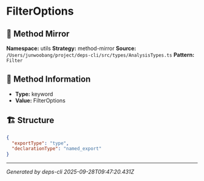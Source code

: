 # FilterOptions

## 🔧 Method Mirror

**Namespace:** utils
**Strategy:** method-mirror
**Source:** `/Users/junwoobang/project/deps-cli/src/types/AnalysisTypes.ts`
**Pattern:** `Filter`

## 📝 Method Information

- **Type:** keyword
- **Value:** FilterOptions

## 🏗️ Structure

```json
{
  "exportType": "type",
  "declarationType": "named_export"
}
```

---
*Generated by deps-cli 2025-09-28T09:47:20.431Z*
